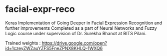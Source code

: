# facial-expr-reco
Keras Implementation of Going Deeper in Facial Expression Recognition and further improvements
Completed as a part of Neural Networks and Fuzzy Logic course under supervision of Dr. Surekha Bhanot at BITS Pilani.

Trained weights : https://drive.google.com/open?id=1czeyZWZauYZFS5FneZPNX8KHLQ-1WXQ6
